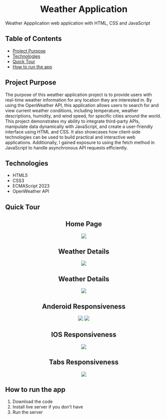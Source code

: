 <h1 align="center">Weather Application</h1>

Weather Appplication web application with HTML, CSS and JavaScript

## Table of Contents
* [Project Purpose](#project-purpose)
* [Technologies](#technologies)
* [Quick Tour](#quick-tour)
* [How to run the app](#how-to-run-the-app)


## Project Purpose
The purpose of this weather application project is to provide users with real-time weather information for any location they are interested in. By using the OpenWeather API, this application allows users to search for and view current weather conditions, including temperature, weather descriptions, humidity, and wind speed, for specific cities around the world. This project demonstrates my ability to integrate third-party APIs, manipulate data dynamically with JavaScript, and create a user-friendly interface using HTML and CSS. It also showcases how client-side technologies can be used to build practical and interactive web applications. Additionally, I gained exposure to using the fetch method in JavaScript to handle asynchronous API requests efficiently.

## Technologies
* HTML5
* CSS3
* ECMAScript 2023
* OpenWeather API


## Quick Tour
<h2 align="center">Home Page</h2>
<p align="center">
    <img src="./weather/Homepage.png">
</p>

<h2 align="center">Weather Details</h2>
<p align="center">
    <img src="./weather/weatherinfo.png">
</p>


<h2 align="center">Weather Details</h2>
<p align="center">
    <img src="./weather/weatherinfo.png">
</p>

<h2 align="center">Anderoid Responsiveness</h2>
<p align="center">
    <img src="./weather/Andriod1.png">
    <img src="./weather/Android.png">
</p>

<h2 align="center">IOS Responsiveness</h2>
<p align="center">
    <img src="./weather/Ios.png">
</p>

<h2 align="center">Tabs Responsiveness</h2>
<p align="center">
    <img src="./weather/Tab.png">
</p>


## How to run the app
1. Download the code
2. Install live server if you don't have
3. Run the server





